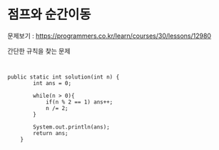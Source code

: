 # 점프와 순간이동

문제보기 : <https://programmers.co.kr/learn/courses/30/lessons/12980>

간단한 규칙을 찾는 문제

<pre><code>

public static int solution(int n) {
        int ans = 0;

        while(n > 0){
            if(n % 2 == 1) ans++;
            n /= 2;
        }

        System.out.println(ans);
        return ans;
    }

</code></pre>